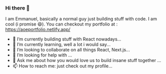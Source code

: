 ### Hi there 👋 

I am Emmanuel, basically a normal guy just building stuff with code. I am cool (i promise 😄). You can checkout my portfolio at : https://aoeportfolio.netlify.app/

- 🔭 I’m currently building stuff with React nowadays...
- 🌱 I’m currently learning, well a lot i would say...
- 👯 I’m looking to collaborate on all things React, Next.js...
- 🤔 I’m looking for help with ...
- 💬 Ask me about how you would love us to build insane stuff together  ...
- 📫 How to reach me: just check out my profile...

